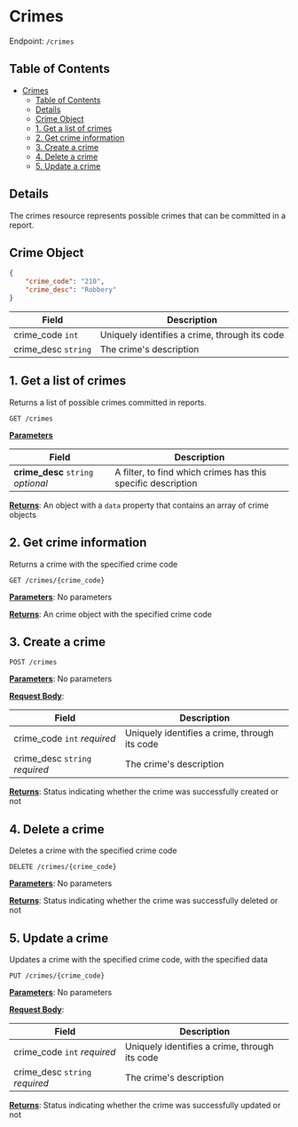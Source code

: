 # Crimes
Endpoint: `/crimes`

## Table of Contents

- [Crimes](#crimes)
  - [Table of Contents](#table-of-contents)
  - [Details](#details)
  - [Crime Object](#crime-object)
  - [1. Get a list of crimes](#1-get-a-list-of-crimes)
  - [2. Get crime information](#2-get-crime-information)
  - [3. Create a crime](#3-create-a-crime)
  - [4. Delete a crime](#4-delete-a-crime)
  - [5. Update a crime](#5-update-a-crime)

## Details

The crimes resource represents possible crimes that can be committed in a report.

## Crime Object

```json
{
    "crime_code": "210",
    "crime_desc": "Robbery"
}
```

| Field               | Description                                   |
|---------------------|-----------------------------------------------|
| crime_code `int`    | Uniquely identifies a crime, through its code |
| crime_desc `string` | The crime's description                       |

## 1. Get a list of crimes

Returns a list of possible crimes committed in reports.

`GET /crimes`

**<u>Parameters</u>**

| Field                              | Description                                                  |
|------------------------------------|--------------------------------------------------------------|
| **crime_desc** `string` *optional* | A filter, to find which crimes has this specific description |

**<u>Returns</u>**: An object with a `data` property that contains an array of crime objects

## 2. Get crime information

Returns a crime with the specified crime code

`GET /crimes/{crime_code}`

**<u>Parameters</u>**: No parameters

**<u>Returns</u>**: An crime object with the specified crime code

## 3. Create a crime

`POST /crimes`

**<u>Parameters</u>**: No parameters

**<u>Request Body</u>**:

| Field                          | Description                                   |
|--------------------------------|-----------------------------------------------|
| crime_code `int` *required*    | Uniquely identifies a crime, through its code |
| crime_desc `string` *required* | The crime's description                       |

**<u>Returns</u>**: Status indicating whether the crime was successfully created or not

## 4. Delete a crime

Deletes a crime with the specified crime code

`DELETE /crimes/{crime_code}`

**<u>Parameters</u>**: No parameters

**<u>Returns</u>**: Status indicating whether the crime was successfully deleted or not

## 5. Update a crime

Updates a crime with the specified crime code, with the specified data

`PUT /crimes/{crime_code}`

**<u>Parameters</u>**: No parameters

**<u>Request Body</u>**:

| Field                          | Description                                   |
|--------------------------------|-----------------------------------------------|
| crime_code `int` *required*    | Uniquely identifies a crime, through its code |
| crime_desc `string` *required* | The crime's description                       |

**<u>Returns</u>**: Status indicating whether the crime was successfully updated or not
